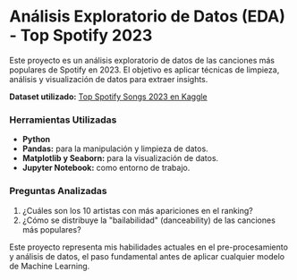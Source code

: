 # Análisis Exploratorio de Datos (EDA) - Top Spotify 2023

Este proyecto es un análisis exploratorio de datos de las canciones más populares de Spotify en 2023. El objetivo es aplicar técnicas de limpieza, análisis y visualización de datos para extraer insights.

**Dataset utilizado:** [Top Spotify Songs 2023 en Kaggle](https://www.kaggle.com/datasets/nelgiriyewithana/top-spotify-songs-2023)

### Herramientas Utilizadas
* **Python**
* **Pandas:** para la manipulación y limpieza de datos.
* **Matplotlib y Seaborn:** para la visualización de datos.
* **Jupyter Notebook:** como entorno de trabajo.

### Preguntas Analizadas
1.  ¿Cuáles son los 10 artistas con más apariciones en el ranking?
2.  ¿Cómo se distribuye la "bailabilidad" (danceability) de las canciones más populares?

Este proyecto representa mis habilidades actuales en el pre-procesamiento y análisis de datos, el paso fundamental antes de aplicar cualquier modelo de Machine Learning.
